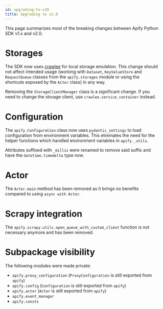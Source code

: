 ```yaml
---
id: upgrading-to-v20
title: Upgrading to v2.0
---
```


This page summarizes most of the breaking changes between Apify Python SDK v1.x and v2.0.

# Storages

The SDK now uses [crawlee](https://github.com/apify/crawlee-python) for local storage emulation. This change should not affect intended usage (working with `Dataset`, `KeyValueStore` and `RequestQueue` classes from the `apify.storages` module or using the shortcuts exposed by the `Actor` class) in any way.

Removing the `StorageClientManager` class is a significant change. If you need to change the storage client, use `crawlee.service_container` instead.

# Configuration

The `apify.Configuration` class now uses `pydantic_settings` to load configuration from environment variables. This eliminates the need for the helper functions which handled environment variables in `apify._utils`.

Attributes suffixed with `_millis` were renamed to remove said suffix and have the `datetime.timedelta` type now.

# Actor

The `Actor.main` method has been removed as it brings no benefits compared to using `async with Actor`.

# Scrapy integration

The `apify.scrapy.utils.open_queue_with_custom_client` function is not necessary anymore and has been removed.

# Subpackage visibility

The following modules were made private:

- `apify.proxy_configuration` (`ProxyConfiguration` is still exported from `apify`)
- `apify.config` (`Configuration` is still exported from `apify`)
- `apify.actor` (`Actor` is still exported from `apify`)
- `apify.event_manager`
- `apify.consts`
